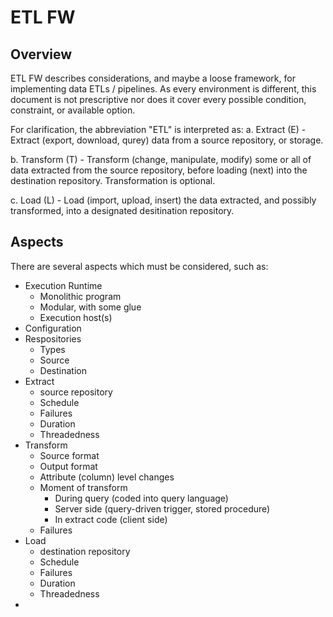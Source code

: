# ETL FW

## Overview
ETL FW describes considerations, and maybe a loose framework, for implementing data ETLs / pipelines. As every environment is different, this document is not prescriptive nor does it cover every possible condition, constraint, or available option.

For clarification, the abbreviation "ETL" is interpreted as:
a. Extract (E) - Extract (export, download, qurey) data from a source repository, or storage.

b. Transform (T) - Transform (change, manipulate, modify) some or all of data extracted from the source repository, before loading (next) into the destination repository. Transformation is optional.

c. Load (L) - Load (import, upload, insert) the data extracted, and possibly transformed, into a designated desitination repository.
## Aspects
There are several aspects which must be considered, such as:

- Execution Runtime
  - Monolithic program
  - Modular, with some glue
  - Execution host(s)
- Configuration
- Respositories
  - Types
  - Source
  - Destination
- Extract
  - source repository
  - Schedule
  - Failures
  - Duration
  - Threadedness
- Transform
  - Source format
  - Output format
  - Attribute (column) level changes
  - Moment of transform
    - During query (coded into query language)
    - Server side (query-driven trigger, stored procedure)
    - In extract code (client side)
  - Failures
- Load
  - destination repository
  - Schedule
  - Failures
  - Duration
  - Threadedness
- 